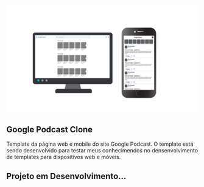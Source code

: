 ![alt text](https://github.com/Rendrikson98/GooglePodcastClone/blob/master/web/src/assets/Apresenta%C3%A7%C3%A3o1.png?raw=true)

## Google Podcast Clone

Template da página web e mobile do site Google Podcast. O template está sendo desenvolvido para testar meus conhecimendos no densenvolvimento de templates para disposítivos web e móveis.

## Projeto em Desenvolvimento... 
